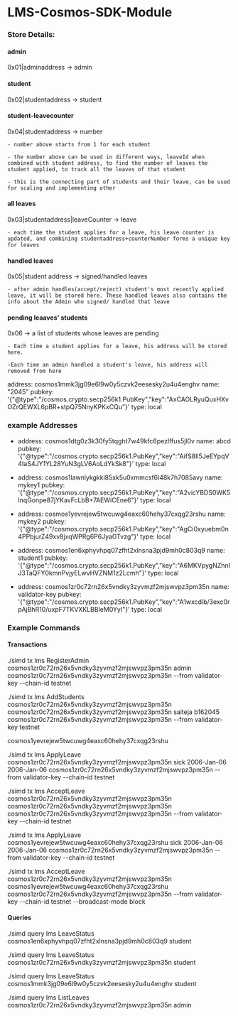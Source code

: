 # LMS-Cosmos-SDK-Module

### Store Details:


#### admin
 0x01|adminaddress -> admin

#### student
 0x02|studentaddress -> student


#### student-leavecounter
0x04|studentaddress -> number
    
    - number above starts from 1 for each student

    - the number above can be used in different ways, leaveId when combined with student address, to find the number of leaves the student applied, to track all the leaves of that student

    - this is the connecting part of students and their leave, can be used for scaling and implementing other 

#### all leaves
0x03|studentaddress|leaveCounter -> leave
    
    - each time the student applies for a leave, his leave counter is updated, and combining studentaddress+counterNumber forms a unique key for leaves


#### handled leaves
0x05|student address -> signed/handled leaves

    - after admin handles(accept/reject) student's most recently applied leave, it will be stored here. These handled leaves also contains the info about the Admin who signed/ handled that leave

#### pending leaaves' students
0x06 -> a list of students whose leaves are pending

    - Each time a student applies for a leave, his address will be stored here.

    -Each time an admin handled a student's leave, his address will removed from here 


address: cosmos1mmk3jg09e6l9w0y5czvk2eesesky2u4u4enghv
  name: "2045"
  pubkey: '{"@type":"/cosmos.crypto.secp256k1.PubKey","key":"AxCAOLRyuQuxHXvOZrQEWXL6pBR+stpQ75NnyKPKxCQu"}'
  type: local


### example Addresses

- address: cosmos1dtg0z3k30fy5tqght7w49kfc6pezlffus5jl0v
  name: abcd
  pubkey: '{"@type":"/cosmos.crypto.secp256k1.PubKey","key":"AifS8Il5JeEYpqV4IaS4JY1YL28YuN3gLV6AoLdYkSk8"}'
  type: local


- address: cosmos1lawnlykgkkl85xk5u0xmmcsf6l48k7h7085avy
  name: mykey1
  pubkey: '{"@type":"/cosmos.crypto.secp256k1.PubKey","key":"A2vicYBDS0WK5InqGonpe87jYKavFcLbB+7AEWiCEne6"}'
  type: local


- address: cosmos1yevrejew5twcuwg4eaxc60hehy37cxqg23rshu
  name: mykey2
  pubkey: '{"@type":"/cosmos.crypto.secp256k1.PubKey","key":"AgCi0xyuebm0n4PPbjurZ49xv8jxqWPRg6P6JyaGTvzg"}'
  type: local


- address: cosmos1en6xphyvhpq07zfht2xlnsna3pjd9mh0c803q9
  name: student1
  pubkey: '{"@type":"/cosmos.crypto.secp256k1.PubKey","key":"A6MKVpygNZhnIJ3TaQFY0kmnPvjyELwvHVZNM1z2Lcmh"}'
  type: local


- address: cosmos1zr0c72rn26x5vndky3zyvmzf2mjswvpz3pm35n
  name: validator-key
  pubkey: '{"@type":"/cosmos.crypto.secp256k1.PubKey","key":"A1wxcdib/3exc0rpAjBhR10/uxpF7TKVXKLBBleM0YyI"}'
  type: local


### Example Commands

#### Transactions

./simd tx lms RegisterAdmin cosmos1zr0c72rn26x5vndky3zyvmzf2mjswvpz3pm35n admin cosmos1zr0c72rn26x5vndky3zyvmzf2mjswvpz3pm35n --from validator-key --chain-id testnet


./simd tx lms AddStudents cosmos1zr0c72rn26x5vndky3zyvmzf2mjswvpz3pm35n cosmos1zr0c72rn26x5vndky3zyvmzf2mjswvpz3pm35n saiteja b162045 cosmos1zr0c72rn26x5vndky3zyvmzf2mjswvpz3pm35n --from validator-key testnet

cosmos1yevrejew5twcuwg4eaxc60hehy37cxqg23rshu

./simd tx lms ApplyLeave cosmos1zr0c72rn26x5vndky3zyvmzf2mjswvpz3pm35n sick 2006-Jan-06 2006-Jan-06 cosmos1zr0c72rn26x5vndky3zyvmzf2mjswvpz3pm35n --from validator-key --chain-id testnet

./simd tx lms AcceptLeave cosmos1zr0c72rn26x5vndky3zyvmzf2mjswvpz3pm35n cosmos1zr0c72rn26x5vndky3zyvmzf2mjswvpz3pm35n  cosmos1zr0c72rn26x5vndky3zyvmzf2mjswvpz3pm35n --from validator-key --chain-id testnet

./simd tx lms ApplyLeave cosmos1yevrejew5twcuwg4eaxc60hehy37cxqg23rshu sick 2006-Jan-06 2006-Jan-06 cosmos1zr0c72rn26x5vndky3zyvmzf2mjswvpz3pm35n --from validator-key --chain-id testnet

./simd tx lms AcceptLeave cosmos1zr0c72rn26x5vndky3zyvmzf2mjswvpz3pm35n cosmos1yevrejew5twcuwg4eaxc60hehy37cxqg23rshu  cosmos1zr0c72rn26x5vndky3zyvmzf2mjswvpz3pm35n --from validator-key --chain-id testnet --broadcast-mode block


#### Queries

./simd query lms LeaveStatus cosmos1en6xphyvhpq07zfht2xlnsna3pjd9mh0c803q9 student


 ./simd query lms LeaveStatus cosmos1zr0c72rn26x5vndky3zyvmzf2mjswvpz3pm35n student

 ./simd query lms LeaveStatus cosmos1mmk3jg09e6l9w0y5czvk2eesesky2u4u4enghv student

 ./simd query lms ListLeaves cosmos1zr0c72rn26x5vndky3zyvmzf2mjswvpz3pm35n admin